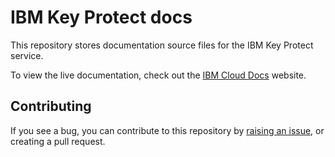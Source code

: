 # IBM Key Protect docs
This repository stores documentation source files for the IBM Key Protect service.

To view the live documentation, check out the <a href="https://cloud.ibm.com/docs/key-protect" target="_blank"> IBM Cloud Docs</a> website. 

## Contributing

If you see a bug, you can contribute to this repository by [raising an issue](https://github.com/ibm-cloud-docs/key-protect/issues/new), or creating a pull request. 